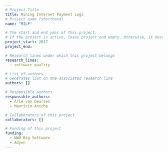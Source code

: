 ```yaml
---
# Project Title
title: Mining Internet Payment Logs	
# Project name (shorthand)
name: "MILP"

# The start and end year of this project.
# If the project is active, leave project_end empty. Otherwise, it becomes a past project.
project_start: 2017
project_end: 

# Research lines under which this project belongs
research_lines: 
  - software-quality

# List of authors 
# Generates list on the associated research line
authors: []

# Responsible authors
responsible_authors:
  - Arie van Deursen
  - Maurício Aniche

# Collaborators of this project
collaborators: []

# Funding of this project
funding:
  - NWO Big Software
  - Adyen	
---
```

